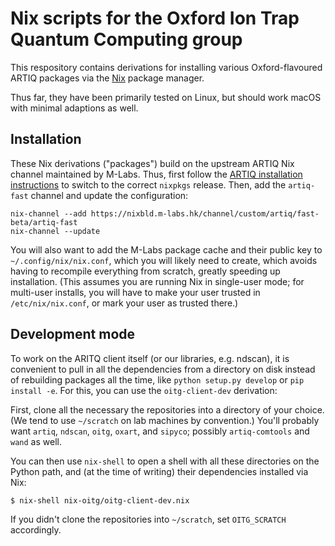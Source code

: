 Nix scripts for the Oxford Ion Trap Quantum Computing group
===

This respository contains derivations for installing various
Oxford-flavoured ARTIQ packages via the [Nix][nix] package manager.

Thus far, they have been primarily tested on Linux, but should work
macOS with minimal adaptions as well.


Installation
---

These Nix derivations ("packages") build on the upstream ARTIQ Nix
channel maintained by M-Labs. Thus, first follow the [ARTIQ
installation instructions](artiq-install) to switch to the correct
`nixpkgs` release. Then, add the `artiq-fast` channel and update the
configuration:

```
nix-channel --add https://nixbld.m-labs.hk/channel/custom/artiq/fast-beta/artiq-fast
nix-channel --update
```

You will also want to add the M-Labs package cache and their
public key to `~/.config/nix/nix.conf`, which you will likely need
to create, which avoids having to recompile everything from scratch,
greatly speeding up installation. (This assumes you are running Nix
in single-user mode; for multi-user installs, you will have to make
your user trusted in `/etc/nix/nix.conf`, or mark your user as
trusted there.)


Development mode
---

To work on the ARITQ client itself (or our libraries, e.g. ndscan),
it is convenient to pull in all the dependencies from a directory on
disk instead of rebuilding packages all the time, like
`python setup.py develop` or `pip install -e`. For this, you can use
the `oitg-client-dev` derivation:

First, clone all the necessary the repositories into a directory of
your choice. (We tend to use `~/scratch` on lab machines by
convention.) You'll probably want `artiq`, `ndscan`, `oitg`,
`oxart`, and `sipyco`; possibly `artiq-comtools` and `wand` as well.

You can then use `nix-shell` to open a shell with all these
directories on the Python path, and (at the time of writing) their
dependencies installed via Nix:
```
$ nix-shell nix-oitg/oitg-client-dev.nix
```
If you didn't clone the repositories into `~/scratch`, set
`OITG_SCRATCH` accordingly.


[nix]: https://nixos.org/
[artiq-install]: https://m-labs.hk/artiq/manual/installing.html
